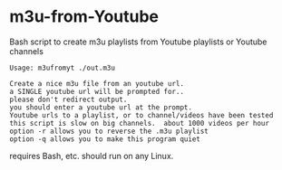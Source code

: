 # m3u-from-Youtube
Bash script to create m3u playlists from Youtube playlists or Youtube channels

    Usage: m3ufromyt ./out.m3u

    Create a nice m3u file from an youtube url.
    a SINGLE youtube url will be prompted for..
    please don't redirect output.
    you should enter a youtube url at the prompt.
    Youtube urls to a playlist, or to channel/videos have been tested
    this script is slow on big channels.  about 1000 videos per hour
    option -r allows you to reverse the .m3u playlist
    option -q allows you to make this program quiet

requires Bash, etc. should run on any Linux. 

